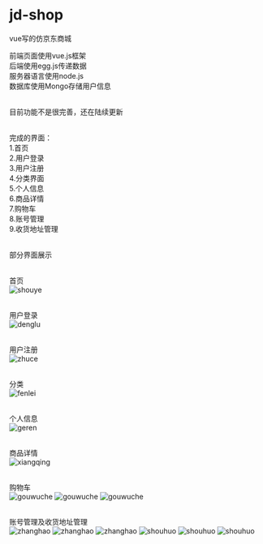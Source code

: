 # jd-shop
vue写的仿京东商城

前端页面使用vue.js框架</br>
后端使用egg.js传递数据</br>
服务器语言使用node.js</br>
数据库使用Mongo存储用户信息</br></br>

目前功能不是很完善，还在陆续更新</br></br>

完成的界面：</br>
1.首页</br>
2.用户登录</br>
3.用户注册</br>
4.分类界面</br>
5.个人信息</br>
6.商品详情</br>
7.购物车</br>
8.账号管理</br>
9.收货地址管理</br></br>

部分界面展示</br></br>

首页</br>
![shouye](https://github.com/Leesssssssss/jd-shop/raw/master/Screenshots/1.png)</br></br>

用户登录</br>
![denglu](https://github.com/Leesssssssss/jd-shop/raw/master/Screenshots/3.png)</br></br>

用户注册</br>
![zhuce](https://github.com/Leesssssssss/jd-shop/raw/master/Screenshots/4.png)</br></br>

分类</br>
![fenlei](https://github.com/Leesssssssss/jd-shop/raw/master/Screenshots/2.png)</br></br>

个人信息</br>
![geren](https://github.com/Leesssssssss/jd-shop/raw/master/Screenshots/5.png)</br></br>

商品详情</br>
![xiangqing](https://github.com/Leesssssssss/jd-shop/raw/master/Screenshots/6.png)</br></br>

购物车</br>
![gouwuche](https://github.com/Leesssssssss/jd-shop/raw/master/Screenshots/7.png)
![gouwuche](https://github.com/Leesssssssss/jd-shop/raw/master/Screenshots/8.png)
![gouwuche](https://github.com/Leesssssssss/jd-shop/raw/master/Screenshots/9.png)</br></br>

账号管理及收货地址管理</br>
![zhanghao](https://github.com/Leesssssssss/jd-shop/raw/master/Screenshots/10.png)
![zhanghao](https://github.com/Leesssssssss/jd-shop/raw/master/Screenshots/11.png)
![zhanghao](https://github.com/Leesssssssss/jd-shop/raw/master/Screenshots/12.png)
![shouhuo](https://github.com/Leesssssssss/jd-shop/raw/master/Screenshots/13.png)
![shouhuo](https://github.com/Leesssssssss/jd-shop/raw/master/Screenshots/14.png)
![shouhuo](https://github.com/Leesssssssss/jd-shop/raw/master/Screenshots/15.png)</br></br>
